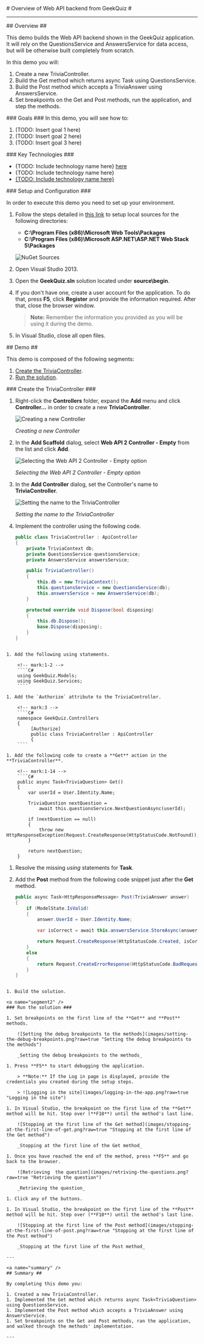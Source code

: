 ﻿<a name="title" />
# Overview of Web API backend from GeekQuiz #

---
<a name="Overview" />
## Overview ##

This demo builds the Web API backend shown in the GeekQuiz application. It will rely on the QuestionsService and AnswersService for data access, but will be otherwise built completely from scratch.

In this demo you will:

1. Create a new TriviaController.
1. Build the Get method which returns async Task<TriviaQuestion> using QuestionsService.
1. Build the Post method which accepts a TriviaAnswer using AnswersService.
1. Set breakpoints on the Get and Post methods, run the application, and step the methods.

<a id="goals" />
### Goals ###
In this demo, you will see how to:

1. (TODO: Insert goal 1 here)
1. (TODO: Insert goal 2 here)
1. (TODO: Insert goal 3 here)

<a name="technologies" />
### Key Technologies ###

- {TODO: Include technology name here} [here][1]
- {TODO: Include technology name here}
- [{TODO: Include technology name here}][2]

[1]: http://insert_link_to_technology_1_here/
[2]: http://insert_link_to_technology_2_here/

<a name="Setup" />
### Setup and Configuration ###

In order to execute this demo you need to set up your environment.

1. Follow the steps detailed in [this link](http://docs.nuget.org/docs/creating-packages/hosting-your-own-nuget-feeds) to setup local sources for the following directories:

	* **C:\Program Files (x86)\Microsoft Web Tools\Packages**
	* **C:\Program Files (x86)\Microsoft ASP.NET\ASP.NET Web Stack 5\Packages**

	![NuGet Sources](Images/nuget-sources.png?raw=true)

1. Open Visual Studio 2013.
1. Open the **GeekQuiz.sln** solution located under **source\begin**.
1. If you don't have one, create a user account for the application. To do that, press **F5**, click **Register** and provide the information required. After that, close the browser window.

	> **Note:** Remember the information you provided as you will be using it during the demo.

1. In Visual Studio, close all open files.

<a name="Demo" />
## Demo ##

This demo is composed of the following segments:

1. [Create the TriviaController](#segment1).
1. [Run the solution](#segment2).

<a name="segment1" />
### Create the TriviaController ###

1. Right-click the **Controllers** folder, expand the **Add** menu and click **Controller...** in order to create a new **TriviaController**.

	![Creating a new Controller](images/creating-a-new-controller.png?raw=true "Creating a new Controller")

	_Creating a new Controller_

1. In the **Add Scaffold** dialog, select **Web API 2 Controller - Empty** from the list and click **Add**.

	![Selecting the Web API 2 Controller - Empty option](images/selecting-the-web-api-controller-scaffold.png?raw=true "Selecting the Web API 2 Controller - Empty option")

	_Selecting the Web API 2 Controller - Empty option_

1. In the **Add Controller** dialog, set the Controller's name to **TriviaController**.

	![Setting the name to the TriviaController](images/setting-the-name-to-the-triviacontroller.png?raw=true "Setting the name to the TriviaController")

	_Setting the name to the TriviaController_

1. Implement the controller using the following code.

	<!-- mark:3-18 -->
	````C#
    public class TriviaController : ApiController
    {
        private TriviaContext db;
        private QuestionsService questionsService;
        private AnswersService answersService;

        public TriviaController()
        {
            this.db = new TriviaContext();
            this.questionsService = new QuestionsService(db);
            this.answersService = new AnswersService(db);
        }

        protected override void Dispose(bool disposing)
        {
            this.db.Dispose();
            base.Dispose(disposing);
        }
    }
````

1. Add the following using statements.

	<!-- mark:1-2 -->
	````C#
	using GeekQuiz.Models;
	using GeekQuiz.Services;
	````

1. Add the `Authorize` attribute to the TriviaController.

	<!-- mark:3 -->
	````C#
	namespace GeekQuiz.Controllers
	{
		 [Authorize]
		 public class TriviaController : ApiController
		 {
	````

1. Add the following code to create a **Get** action in the **TriviaController**.

	<!-- mark:1-14 -->
	````C#
	public async Task<TriviaQuestion> Get()
	{
		var userId = User.Identity.Name;

		TriviaQuestion nextQuestion =
			await this.questionsService.NextQuestionAsync(userId);

		if (nextQuestion == null)
		{
			throw new HttpResponseException(Request.CreateResponse(HttpStatusCode.NotFound));
		}

		return nextQuestion;
	}
````

1. Resolve the missing _using_ statements for **Task**.

1. Add the **Post** method from the following code snippet just after the **Get** method.

	<!-- mark:1-15 -->
	````C#
	public async Task<HttpResponseMessage> Post(TriviaAnswer answer)
    {
        if (ModelState.IsValid)
        {
            answer.UserId = User.Identity.Name;

            var isCorrect = await this.answersService.StoreAsync(answer);

            return Request.CreateResponse(HttpStatusCode.Created, isCorrect);
        }
        else
        {
            return Request.CreateErrorResponse(HttpStatusCode.BadRequest, ModelState);
        }
    }
````

1. Build the solution.

<a name="segment2" />
### Run the solution ###

1. Set breakpoints on the first line of the **Get** and **Post** methods.

	![Setting the debug breakpoints to the methods](images/setting-the-debug-breakpoints.png?raw=true "Setting the debug breakpoints to the methods")

	_Setting the debug breakpoints to the methods_

1. Press **F5** to start debugging the application.

	> **Note:** If the Log in page is displayed, provide the credentials you created during the setup steps.
	
	> ![Logging in the site](images/logging-in-the-app.png?raw=true "Logging in the site")

1. In Visual Studio, the breakpoint on the first line of the **Get** method will be hit. Step over (**F10**) until the method's last line.

	![Stopping at the first line of the Get method](images/stopping-at-the-first-line-of-get.png?raw=true "Stopping at the first line of the Get method")

	_Stopping at the first line of the Get method_

1. Once you have reached the end of the method, press **F5** and go back to the browser.

	![Retrieving  the question](images/retriving-the-questions.png?raw=true "Retrieving the question")

	_Retrieving the question_

1. Click any of the buttons.

1. In Visual Studio, the breakpoint on the first line of the **Post** method will be hit. Step over (**F10**) until the method's last line.

	![Stopping at the first line of the Post method](images/stopping-at-the-first-line-of-post.png?raw=true "Stopping at the first line of the Post method")

	_Stopping at the first line of the Post method_

---

<a name="summary" />
## Summary ##

By completing this demo you:

1. Created a new TriviaController.
1. Implemented the Get method which returns async Task<TriviaQuestion> using QuestionsService.
1. Implemented the Post method which accepts a TriviaAnswer using AnswersService.
1. Set breakpoints on the Get and Post methods, ran the application, and walked through the methods' implementation.

---